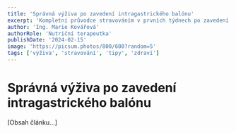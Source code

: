 ```yaml
---
title: 'Správná výživa po zavedení intragastrického balónu'
excerpt: 'Kompletní průvodce stravováním v prvních týdnech po zavedení balónu a tipy pro maximální efektivitu léčby.'
author: 'Ing. Marie Kovářová'
authorRole: 'Nutriční terapeutka'
publishDate: '2024-02-15'
image: 'https://picsum.photos/800/600?random=5'
tags: ['výživa', 'stravování', 'tipy', 'zdraví']
---
```


# Správná výživa po zavedení intragastrického balónu

[Obsah článku...]